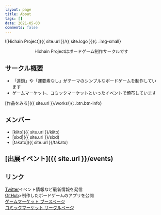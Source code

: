 ```yaml
---
layout: page
title: About
tags: []
date: 2021-05-03
comments: false
---
```


![Hichain Project]({{ site.url }}/{{ site.logo }}){: .img-small}
<center>Hichain Projectはボードゲーム制作サークルです</center>

## サークル概要

* 「連鎖」や「運要素なし」がテーマのシンプルなボードゲームを制作しています
* ゲームマーケット、コミックマーケットといったイベントで頒布しています

[作品をみる]({{ site.url }}/works/){: .btn.btn-info}

## メンバー

* [kiito]({{ site.url }}/kiito)
* [sixd]({{ site.url }}/sixd)
* [takato]({{ site.url }}/takato)

## [出展イベント]({{ site.url }}/events)

## リンク

<a class="social-btn" href="https://twitter.com/{{ site.twitter }}" target="_blank" rel="noopener noreferrer"><i class="fab fa-twitter"></i> Twitter</a>イベント情報など最新情報を発信<br />
<a class="social-btn" href="https://github.com/{{ site.github-url }}" target="_blank" rel="noopener noreferrer"><i class="fab fa-github"></i> GitHub</a>>制作したボードゲームのアプリを公開<br />
<a class="social-btn" href="http://gamemarket.jp/booth/{{ site.gamemarket }}" target="_blank" rel="noopener noreferrer"><i class="fas fa-link"></i> ゲームマーケット ブースページ</a><br />
<a class="social-btn" href="https://portal.circle.ms/Circle/Index/{{ site.circlems }}" target="_blank" rel="noopener noreferrer"><i class="fas fa-link"></i> コミックマーケット サークルページ</a>
